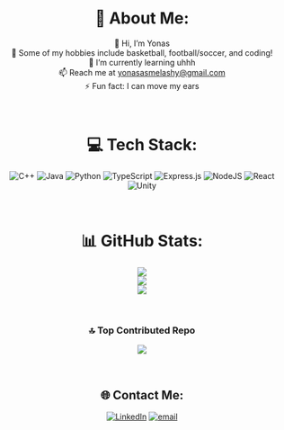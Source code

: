 <div align="center">

# 💫 About Me:
👋 Hi, I’m Yonas<br>👀 Some of my hobbies include basketball, football/soccer, and coding!<br>🌱 I’m currently learning uhhh<br>📫 Reach me at yonasasmelashy@gmail.com<br>⚡ Fun fact: I can move my ears

<br/>

# 💻 Tech Stack:
![C++](https://img.shields.io/badge/c++-%2300599C.svg?style=for-the-badge&logo=c%2B%2B&logoColor=white) 
![Java](https://img.shields.io/badge/java-%23ED8B00.svg?style=for-the-badge&logo=openjdk&logoColor=white) 
![Python](https://img.shields.io/badge/python-3670A0?style=for-the-badge&logo=python&logoColor=ffdd54) 
![TypeScript](https://img.shields.io/badge/typescript-%23007ACC.svg?style=for-the-badge&logo=typescript&logoColor=white) 
![Express.js](https://img.shields.io/badge/express.js-%23404d59.svg?style=for-the-badge&logo=express&logoColor=%2361DAFB) 
![NodeJS](https://img.shields.io/badge/node.js-6DA55F?style=for-the-badge&logo=node.js&logoColor=white) 
![React](https://img.shields.io/badge/react-%2320232a.svg?style=for-the-badge&logo=react&logoColor=%2361DAFB) 
![Unity](https://img.shields.io/badge/unity-%23000000.svg?style=for-the-badge&logo=unity&logoColor=white)

<br/>

# 📊 GitHub Stats:
![](https://github-readme-stats.vercel.app/api?username=tablelampp&theme=transparent&hide_border=false&include_all_commits=false&count_private=false)<br/>
![](https://nirzak-streak-stats.vercel.app/?user=tablelampp&theme=transparent&hide_border=false)<br/>
![](https://github-readme-stats.vercel.app/api/top-langs/?username=tablelampp&theme=transparent&hide_border=false&include_all_commits=false&count_private=false&layout=compact)

<br/>

### 🔝 Top Contributed Repo
![](https://github-contributor-stats.vercel.app/api?username=tablelampp&limit=5&theme=transparent&combine_all_yearly_contributions=true)

<br/>

## 🌐 Contact Me:
[![LinkedIn](https://img.shields.io/badge/LinkedIn-%230077B5.svg?logo=linkedin&logoColor=white)](https://linkedin.com/in/www.linkedin.com/in/yonas-asmelash-46a593283) 
[![email](https://img.shields.io/badge/Email-D14836?logo=gmail&logoColor=white)](mailto:yonasasmelashy@gmail.com)

</div>
